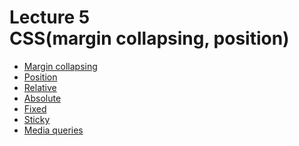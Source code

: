 <h1>
    Lecture 5<br> 
    <b>CSS</b>(margin collapsing, position)
</h1>

<ul>
<li>
<a href="01.md">Margin collapsing</a>
</li>
<li>
<a href="02.md">Position</a>
</li>
<li>
<a href="03.md">Relative</a>
</li>
<li>
<a href="04.md">Absolute</a>
</li>
<li>
<a href="05.md">Fixed</a>
</li>
<li>
<a href="06.md">Sticky</a>
</li>
<li>
<a href="07.md">Media queries</a>
</li>
</ul>
